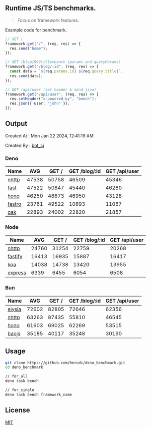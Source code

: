 ## Runtime JS/TS benchmarks.

> Focus on framework features.

Example code for benchmark.
```ts
// GET /
framework.get("/", (req, res) => {
  res.send("home");
});

// GET /blog/99?title=bench (params and queryParams)
framework.get("/blog/:id", (req, res) => {
  const data = `${req.params.id} ${req.query.title}`;
  res.send(data);
});

// GET /api/user (set header & send json)
framework.get("/api/user", (req, res) => {
  res.setHeader("x-powered-by", "bench");
  res.json({ user: "john" });
});
```

## Output
Created At : Mon Jan 22 2024, 12:41:19 AM

Created By : [bot_ci](https://github.com/herudi/deno_benchmarks/commits?author=github-actions%5Bbot%5D)


### Deno
|Name|AVG|GET /|GET /blog/:id|GET /api/user|
|----|----|----|----|----|
|[nhttp](https://github.com/nhttp/nhttp)|47538|50758|46509|45346|
|[fast](https://github.com/danteissaias/fast)|47522|50847|45440|46280|
|[hono](https://github.com/honojs/hono)|46250|48673|46950|43128|
|[fastro](https://github.com/fastrodev/fastro)|23761|49522|10693|11067|
|[oak](https://github.com/oakserver/oak)|22893|24002|22820|21857|
  


### Node
|Name|AVG|GET /|GET /blog/:id|GET /api/user|
|----|----|----|----|----|
|[nhttp](https://github.com/nhttp/nhttp)|24760|31254|22759|20268|
|[fastify](https://github.com/fastify/fastify)|16413|16935|15887|16417|
|[koa](https://github.com/koajs/koa)|14038|14738|13420|13955|
|[express](https://github.com/expressjs/express)|6339|6455|6054|6508|
  


### Bun
|Name|AVG|GET /|GET /blog/:id|GET /api/user|
|----|----|----|----|----|
|[elysia](https://github.com/elysiajs/elysia)|72602|82805|72646|62356|
|[nhttp](https://github.com/nhttp/nhttp)|63263|87435|55810|46545|
|[hono](https://github.com/honojs/hono)|61603|69025|62269|53515|
|[baojs](https://github.com/mattreid1/baojs)|35185|40117|35248|30190|
  



## Usage

```bash
git clone https://github.com/herudi/deno_benchmark.git
cd deno_benchmark

// for_all
deno task bench

// for_single
deno task bench framework_name
```

## License

[MIT](LICENSE)

